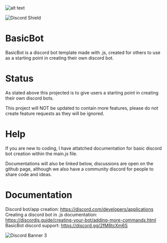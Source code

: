 ![alt text](https://i.imgur.com/gIw1HVE.png)

![Discord Shield](https://discordapp.com/api/guilds/801809001821372446/widget.png?style=shield)
# BasicBot

BasicBot is a discord bot template made with .js, created for others to use as a starting point in creating their own discord bot.

# Status

As stated above this projected is to give users a starting point in creating their own discord bots.

This project will NOT be updated to contain more features, please do not create feature requests as they will be ignored.

# Help

If you are new to coding, I have attatched documentation for basic discord bot creation within the main.js file.

Documentations will also be linked below, discussions are open on the github page, although we also have a community discord for people to share code and ideas.

# Documentation

Discord bot/app creation: https://discord.com/developers/applications \
Creating a discord bot in .js documentation: https://discordjs.guide/creating-your-bot/adding-more-commands.html \
BasicBot discord support: https://discord.gg/2fM6tcXm6S

![Discord Banner 3](https://discordapp.com/api/guilds/801809001821372446/widget.png?style=banner3)
